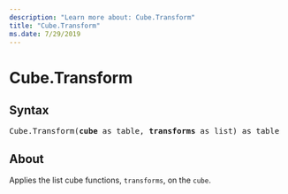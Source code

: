 ```yaml
---
description: "Learn more about: Cube.Transform"
title: "Cube.Transform"
ms.date: 7/29/2019
---
```

# Cube.Transform

## Syntax

<pre>
Cube.Transform(<b>cube</b> as table, <b>transforms</b> as list) as table
</pre>

## About
Applies the list cube functions, `transforms`, on the `cube`.

